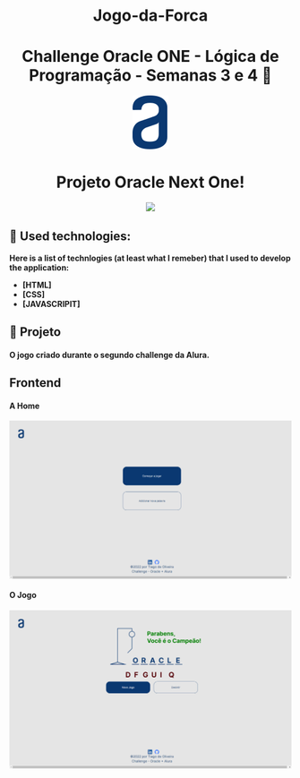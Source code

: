 ### <h1 align= "center">Jogo-da-Forca</h1>

<h1 align="center">Challenge Oracle ONE - Lógica de Programação - Semanas 3 e 4 🚀</h1>
<p align="center"><img src="https://github.com/TI-1986/Jogo-da-Forca/blob/master/assets/logo.svg"></img> </p>
<h1 align="center" ><strong>Projeto Oracle Next One!<strong></h1>

<p align="center">
    
  </a>
    <a aria-label="Dias" href="https://github.com/TI-1986/Jogo-da-Forca">
    <img src="https://img.shields.io/badge/Dia-1%20de%365-blue"></img>
  </a>
  
  <a aria-label="Repo Size" href="README.md">
  </a>
  
  :wrench: Used technologies:
----------------------
Here is a list of technlogies (at least what I remeber) that I used to develop the application:

- [**HTML**]
- [**CSS**]
- [**JAVASCRIPIT**]

## 🚀 Projeto

#### O jogo criado durante o segundo challenge da Alura.

## Frontend

#### A Home

<img align="center" src="./assets/home.svg"></img>

#### O Jogo

<img align="center" src="./assets/forca.svg"></img>
